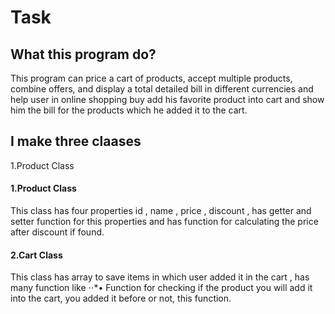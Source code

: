 # Task
## What this program do?
This program can price a cart of products, accept multiple products, combine offers, and display a total detailed bill in different currencies and help user in online shopping buy add his favorite product into cart and show him the bill for the products which he added it to the cart.
## I make three claases 
1.Product Class
#### 1.Product Class
This class has four properties id , name , price , discount , has getter and setter function for this properties and has function for calculating the price after discount if found.
#### 2.Cart Class
This class has array to save items in which user added it in the cart , has many function like 
⋅⋅*•	Function for checking if the product you will add it into the cart, you added it before or not, this function.



